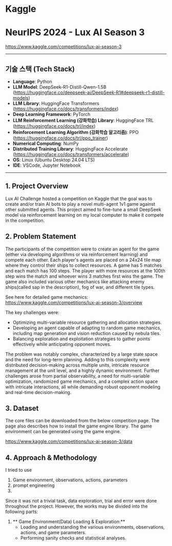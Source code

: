 # Kaggle
# NeurIPS 2024 - Lux AI Season 3
https://www.kaggle.com/competitions/lux-ai-season-3

---
## 기술 스택 (Tech Stack)

* **Language**: Python
* **LLM Model**: DeepSeek-R1-Distill-Qwen-1.5B (https://huggingface.co/deepseek-ai/DeepSeek-R1#deepseek-r1-distill-models)
* **LLM Library**: HuggingFace Transformers (https://huggingface.co/docs/transformers/index)
* **Deep Learning Framework**: PyTorch
* **LLM Reinforcement Learning (강화학습) Library**: HuggingFace TRL (https://huggingface.co/docs/trl/index)
* **Reinforcement Learning Algorithm (강화학습 알고리즘)**: PPO (https://huggingface.co/docs/trl/ppo_trainer)
* **Numerical Computing**: NumPy
* **Distributed Training Library**: HuggingFace Accelerate (https://huggingface.co/docs/transformers/accelerate)
* **OS**: Linux (Ubuntu Desktop 24.04 LTS)
* **IDE**: VSCode, Jupyter Notebook

---

## 1. Project Overview

Lux AI Challenge hosted a competition on Kaggle that the goal was to create and/or train AI bots to play a novel multi-agent 1v1 game against other submitted agents. This project aimed to fine-tune a small DeepSeek model via reinforcement learning on my local computer to make it compete in the competition.

## 2. Problem Statement

The participants of the competition were to create an agent for the game (either via developing algorithms or via reinforcement learning) and compete each other. Each player's agents are placed on a 24x24 tile map where they control their ships to collect resources. A game has 5 matches and each match has 100 steps. The player with more resources at the 100th step wins the match and whoever wins 3 matches first wins the game. The game also included various other mechanics like attacking enemy ships(called sap in the description), fog of war, and different tile types.

See here for detailed game mechanics: https://www.kaggle.com/competitions/lux-ai-season-3/overview

The key challenges were:
  * Optimizing multi-variable resource gathering and allocation strategies.
  * Developing an agent capable of adapting to random game mechanics, including map generation and vision reduction caused by nebula tiles.
  * Balancing exploration and exploitation strategies to gather points effectively while anticipating opponent moves.

The problem was notably complex, characterized by a large state space and the need for long-term planning. Adding to this complexity were distributed decision-making across multiple units, intricate resource management at the unit level, and a highly dynamic environment. Further challenges arose from partial observability, a need for multi-variable optimization, randomized game mechanics, and a complex action space with intricate interactions, all while demanding robust opponent modeling and real-time decision-making.

## 3. Dataset

The core files can be downloaded from the below competition page. The page also describes how to install the game engine library. The game environment can be generated using the game engine.

https://www.kaggle.com/competitions/lux-ai-season-3/data

## 4. Approach & Methodology

I tried to use 

1. Game environment, observations, actions, parameters
2. prompt engineering
3. 



Since it was not a trivial task, data exploration, trial and error were done throughout the project. However, the works may be divided into the following parts:

1.  ** Game Environment(Data) Loading & Exploration:**
    * Loading and understanding the various environments, observations, actions, and game parameters.
    * Performing sanity checks and statistical analyses.


























